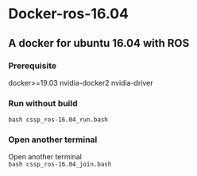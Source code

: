 # Docker-ros-16.04
## A docker for ubuntu 16.04 with ROS
### Prerequisite
docker>=19.03 nvidia-docker2 nvidia-driver 
### Run without build
`bash cssp_ros-16.04_run.bash`
### Open another terminal
Open another terminal  
`bash cssp_ros-16.04_join.bash`
